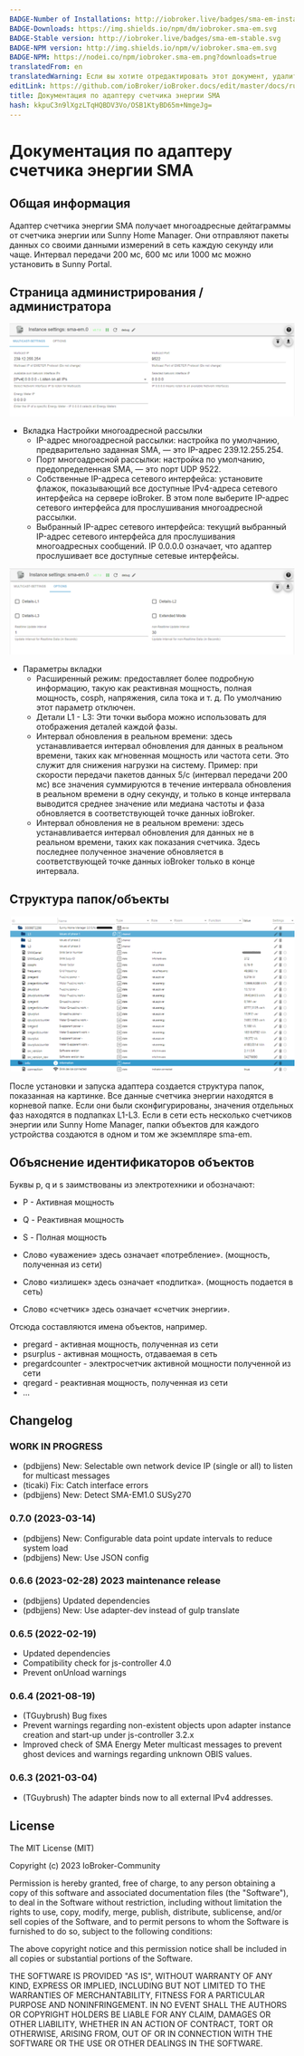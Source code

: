 ```yaml
---
BADGE-Number of Installations: http://iobroker.live/badges/sma-em-installed.svg
BADGE-Downloads: https://img.shields.io/npm/dm/iobroker.sma-em.svg
BADGE-Stable version: http://iobroker.live/badges/sma-em-stable.svg
BADGE-NPM version: http://img.shields.io/npm/v/iobroker.sma-em.svg
BADGE-NPM: https://nodei.co/npm/iobroker.sma-em.png?downloads=true
translatedFrom: en
translatedWarning: Если вы хотите отредактировать этот документ, удалите поле «translationFrom», в противном случае этот документ будет снова автоматически переведен
editLink: https://github.com/ioBroker/ioBroker.docs/edit/master/docs/ru/adapterref/iobroker.sma-em/README.md
title: Документация по адаптеру счетчика энергии SMA
hash: kkpuC3n9lXgzLTqHQBDV3Vo/OSB1KtyBD65m+NmgeJg=
---
```

# Документация по адаптеру счетчика энергии SMA
## Общая информация
Адаптер счетчика энергии SMA получает многоадресные дейтаграммы от счетчика энергии или Sunny Home Manager. Они отправляют пакеты данных со своими данными измерений в сеть каждую секунду или чаще. Интервал передачи 200 мс, 600 мс или 1000 мс можно установить в Sunny Portal.

## Страница администрирования / администратора
![Адаптер_admin_config](../../../en/adapterref/iobroker.sma-em/img/adminpage1-en.png)

- Вкладка Настройки многоадресной рассылки
  - IP-адрес многоадресной рассылки: настройка по умолчанию, предварительно заданная SMA, — это IP-адрес 239.12.255.254.
  - Порт многоадресной рассылки: настройка по умолчанию, предопределенная SMA, — это порт UDP 9522.
  - Собственные IP-адреса сетевого интерфейса: установите флажок, показывающий все доступные IPv4-адреса сетевого интерфейса на сервере ioBroker. В этом поле выберите IP-адрес сетевого интерфейса для прослушивания многоадресной рассылки.
  - Выбранный IP-адрес сетевого интерфейса: текущий выбранный IP-адрес сетевого интерфейса для прослушивания многоадресных сообщений. IP 0.0.0.0 означает, что адаптер прослушивает все доступные сетевые интерфейсы.

![Адаптер_admin_config2](../../../en/adapterref/iobroker.sma-em/img/adminpage2-en.png)

- Параметры вкладки
  - Расширенный режим: предоставляет более подробную информацию, такую как реактивная мощность, полная мощность, cosph, напряжения, сила тока и т. д. По умолчанию этот параметр отключен.
  - Детали L1 - L3: Эти точки выбора можно использовать для отображения деталей каждой фазы.
  - Интервал обновления в реальном времени: здесь устанавливается интервал обновления для данных в реальном времени, таких как мгновенная мощность или частота сети. Это служит для снижения нагрузки на систему. Пример: при скорости передачи пакетов данных 5/с (интервал передачи 200 мс) все значения суммируются в течение интервала обновления в реальном времени в одну секунду, и только в конце интервала выводится среднее значение или медиана частоты и фаза обновляется в соответствующей точке данных ioBroker.
  - Интервал обновления не в реальном времени: здесь устанавливается интервал обновления для данных не в реальном времени, таких как показания счетчика. Здесь последнее полученное значение обновляется в соответствующей точке данных ioBroker только в конце интервала.

## Структура папок/объекты
![Adapter_overview](../../../en/adapterref/iobroker.sma-em/img/overview-en.png)

После установки и запуска адаптера создается структура папок, показанная на картинке. Все данные счетчика энергии находятся в корневой папке. Если они были сконфигурированы, значения отдельных фаз находятся в подпапках L1-L3.
Если в сети есть несколько счетчиков энергии или Sunny Home Manager, папки объектов для каждого устройства создаются в одном и том же экземпляре sma-em.

## Объяснение идентификаторов объектов
Буквы p, q и s заимствованы из электротехники и обозначают:

- Р - Активная мощность
- Q - Реактивная мощность
- S - Полная мощность

- Слово «уважение» здесь означает «потребление». (мощность, полученная из сети)
- Слово «излишек» здесь означает «подпитка». (мощность подается в сеть)
- Слово «счетчик» здесь означает «счетчик энергии».

Отсюда составляются имена объектов, например.

- pregard - активная мощность, полученная из сети
- psurplus - активная мощность, отдаваемая в сеть
- pregardcounter - электросчетчик активной мощности полученной из сети
- qregard - реактивная мощность, полученная из сети
- ...

## Changelog

### __WORK IN PROGRESS__

- (pdbjjens) New: Selectable own network device IP (single or all) to listen for multicast messages
- (ticaki) Fix: Catch interface errors
- (pdbjjens) New: Detect SMA-EM1.0 SUSy270

### 0.7.0 (2023-03-14)

- (pdbjjens) New: Configurable data point update intervals to reduce system load
- (pdbjjens) New: Use JSON config

### 0.6.6 (2023-02-28)  2023 maintenance release

- (pdbjjens) Updated dependencies
- (pdbjjens) New: Use adapter-dev instead of gulp translate

### 0.6.5 (2022-02-19)

- Updated dependencies
- Compatibility check for js-controller 4.0
- Prevent onUnload warnings

### 0.6.4 (2021-08-19)

- (TGuybrush) Bug fixes
- Prevent warnings regarding non-existent objects upon adapter instance creation and start-up under js-controller 3.2.x
- Improved check of SMA Energy Meter multicast messages to prevent ghost devices and warnings regarding unknown OBIS values.

### 0.6.3 (2021-03-04)

- (TGuybrush) The adapter binds now to all external IPv4 addresses.

## License

The MIT License (MIT)

Copyright (c) 2023 IoBroker-Community

Permission is hereby granted, free of charge, to any person obtaining a copy
of this software and associated documentation files (the "Software"), to deal
in the Software without restriction, including without limitation the rights
to use, copy, modify, merge, publish, distribute, sublicense, and/or sell
copies of the Software, and to permit persons to whom the Software is
furnished to do so, subject to the following conditions:

The above copyright notice and this permission notice shall be included in
all copies or substantial portions of the Software.

THE SOFTWARE IS PROVIDED "AS IS", WITHOUT WARRANTY OF ANY KIND, EXPRESS OR
IMPLIED, INCLUDING BUT NOT LIMITED TO THE WARRANTIES OF MERCHANTABILITY,
FITNESS FOR A PARTICULAR PURPOSE AND NONINFRINGEMENT. IN NO EVENT SHALL THE
AUTHORS OR COPYRIGHT HOLDERS BE LIABLE FOR ANY CLAIM, DAMAGES OR OTHER
LIABILITY, WHETHER IN AN ACTION OF CONTRACT, TORT OR OTHERWISE, ARISING FROM,
OUT OF OR IN CONNECTION WITH THE SOFTWARE OR THE USE OR OTHER DEALINGS IN
THE SOFTWARE.